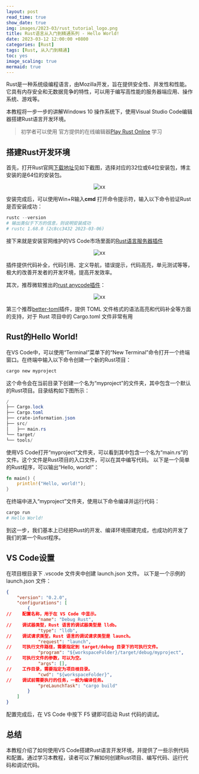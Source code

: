 ```yaml
---
layout: post
read_time: true
show_date: true
img: images/2023-03/rust_tutorial_logo.png
title: Rust语言从入门到精通系列 - Hello World!
date: 2023-03-12 12:00:00 +0800
categories: [Rust]
tags: [Rust, 从入门到精通]
toc: yes
image_scaling: true
mermaid: true
---
```


Rust是一种系统级编程语言，由Mozilla开发，旨在提供安全性、并发性和性能。它具有内存安全和无数据竞争的特性，可以用于编写高性能的服务器端应用、操作系统、游戏等。

本教程将一步一步的讲解Windows 10 操作系统下，使用Visual Studio Code编辑器搭建Rust语言开发环境。

> 初学者可以使用 官方提供的在线编辑器[Play Rust Online](https://play.rust-lang.org/?version=stable&mode=debug&edition=2021) 学习

## 搭建Rust开发环境

首先，打开Rust官网[下载地址](<https://www.rust-lang.org/learn/get-started>)见如下截图，选择对应的32位或64位安装包，博主安装的是64位的安装包。

<div align="center"><img src="{{site.baseurl}}images/{{page.date | date: "%Y-%m"}}/rust_download.png" alt="xx" class="image-click-scaling"/></div>

安装完成后，可以使用Win+R输入**cmd** 打开命令提示符，输入以下命令验证Rust是否安装成功：
```powershell
rustc --version
# 输出类似于下方的信息，则说明安装成功
# rustc 1.68.0 (2c8cc3432 2023-03-06)
```

接下来就是安装官网维护的VS Code市场里面的[Rust语言服务器插件](https://marketplace.visualstudio.com/items?itemName=rust-lang.rust-analyzer)

<div align="center"><img src="{{site.baseurl}}images/{{page.date | date: "%Y-%m"}}/rust_analyzer_plugin.png" alt="xx" class="image-click-scaling"/></div>

插件提供代码补全，代码引用、定义导航，错误提示，代码高亮，单元测试等等，极大的改善开发者的开发环境，提高开发效率。

其次，推荐微软推出的[rust anycode插件](https://marketplace.visualstudio.com/items?itemName=ms-vscode.anycode-rust)：

<div align="center"><img src="{{site.baseurl}}images/{{page.date | date: "%Y-%m"}}/rust_anucode_rust_plugin.png
" alt="xx" class="image-click-scaling"/></div>

第三个推荐[better-toml](https://marketplace.visualstudio.com/items?itemName=bungcip.better-toml)插件，提供 TOML 文件格式的语法高亮和代码补全等方面的支持，对于 Rust 项目中的 Cargo.toml 文件非常有用



## Rust的Hello World!

在VS Code中，可以使用“Terminal”菜单下的“New Terminal”命令打开一个终端窗口。在终端中输入以下命令创建一个新的Rust项目：

```rust
cargo new myproject
```

这个命令会在当前目录下创建一个名为“myproject”的文件夹，其中包含一个默认的Rust项目。目录结构如下图所示：

```powershell
/
├── Cargo.lock
├── Cargo.toml
├── crate-information.json
├── src/
│   ├── main.rs
└── target/
└── tools/
```

使用VS Code打开“myproject”文件夹，可以看到其中包含一个名为“main.rs”的文件。这个文件是Rust项目的入口文件，可以在其中编写代码。
以下是一个简单的Rust程序，可以输出“Hello, world!”：
```rust
fn main() {
    println!("Hello, world!");
}
```

在终端中进入“myproject”文件夹，使用以下命令编译并运行代码：
```powershell
cargo run
# Hello World!
```

到这一步，我们基本上已经把Rust的开发、编译环境搭建完成，也成功的开发了我们的第一个Rust程序。

## VS Code设置

在项目根目录下 .vscode 文件夹中创建 launch.json 文件。
以下是一个示例的 launch.json 文件：
```json
{
    "version": "0.2.0",
    "configurations": [
        {
//    配置名称，用于在 VS Code 中显示。
            "name": "Debug Rust",
//    调试器类型，Rust 语言的调试器类型是 lldb。
            "type": "lldb",
//    调试请求类型，Rust 语言的调试请求类型是 launch。
            "request": "launch",
//    可执行文件路径，需要指定到 target/debug 目录下的可执行文件。
            "program": "${workspaceFolder}/target/debug/myproject",
//    可执行文件的参数，可以为空。
            "args": [],
//    工作目录，需要指定为项目根目录。
            "cwd": "${workspaceFolder}",
//    调试前需要执行的任务，一般为编译任务。
            "preLaunchTask": "cargo build"
        }
    ]
}
```

配置完成后，在 VS Code 中按下 F5 键即可启动 Rust 代码的调试。


## 总结

本教程介绍了如何使用VS Code搭建Rust语言开发环境，并提供了一些示例代码和配置。通过学习本教程，读者可以了解如何创建Rust项目、编写代码、运行代码和调试代码。



